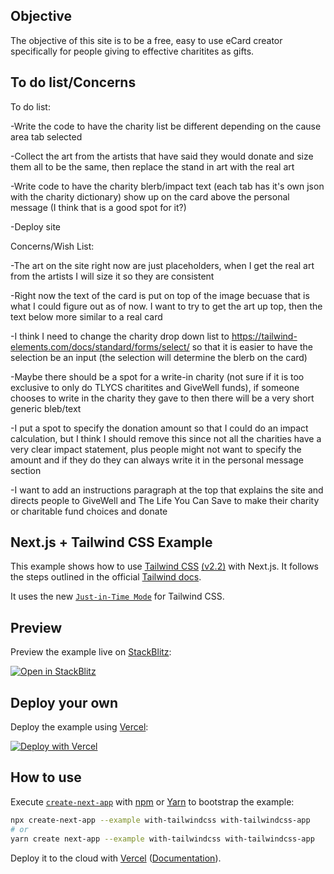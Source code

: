## Objective

The objective of this site is to be a free, easy to use eCard creator specifically for people giving to effective charitites as gifts.


## To do list/Concerns

To do list:

-Write the code to have the charity list be different depending on the cause area tab selected

-Collect the art from the artists that have said they would donate and size them all to be the same, then replace the stand in art with the real art

-Write code to have the charity blerb/impact text (each tab has it's own json with the charity dictionary) show up on the card above the personal message (I think that is a good spot for it?)

-Deploy site

Concerns/Wish List:

-The art on the site right now are just placeholders, when I get the real art from the artists I will size it so they are consistent

-Right now the text of the card is put on top of the image becuase that is what I could figure out as of now. I want to try to get the art up top, then the text below more similar to a real card

-I think I need to change the charity drop down list to https://tailwind-elements.com/docs/standard/forms/select/ so that it is easier to have the selection be an input (the selection will determine the blerb on the card)

-Maybe there should be a spot for a write-in charity (not sure if it is too exclusive to only do TLYCS charitites and GiveWell funds), if someone chooses to write in the charity they gave to then there will be a very short generic bleb/text

-I put a spot to specify the donation amount so that I could do an impact calculation, but I think I should remove this since not all the charities have a very clear impact statement, plus people might not want to specify the amount and if they do they can always write it in the personal message section

-I want to add an instructions paragraph at the top that explains the site and directs people to GiveWell and The Life You Can Save to make their charity or charitable fund choices and donate



## Next.js + Tailwind CSS Example

This example shows how to use [Tailwind CSS](https://tailwindcss.com/) [(v2.2)](https://blog.tailwindcss.com/tailwindcss-2-2) with Next.js. It follows the steps outlined in the official [Tailwind docs](https://tailwindcss.com/docs/guides/nextjs).

It uses the new [`Just-in-Time Mode`](https://tailwindcss.com/docs/just-in-time-mode) for Tailwind CSS.

## Preview

Preview the example live on [StackBlitz](http://stackblitz.com/):

[![Open in StackBlitz](https://developer.stackblitz.com/img/open_in_stackblitz.svg)](https://stackblitz.com/github/vercel/next.js/tree/canary/examples/with-tailwindcss)

## Deploy your own

Deploy the example using [Vercel](https://vercel.com?utm_source=github&utm_medium=readme&utm_campaign=next-example):

[![Deploy with Vercel](https://vercel.com/button)](https://vercel.com/new/git/external?repository-url=https://github.com/vercel/next.js/tree/canary/examples/with-tailwindcss&project-name=with-tailwindcss&repository-name=with-tailwindcss)

## How to use

Execute [`create-next-app`](https://github.com/vercel/next.js/tree/canary/packages/create-next-app) with [npm](https://docs.npmjs.com/cli/init) or [Yarn](https://yarnpkg.com/lang/en/docs/cli/create/) to bootstrap the example:

```bash
npx create-next-app --example with-tailwindcss with-tailwindcss-app
# or
yarn create next-app --example with-tailwindcss with-tailwindcss-app
```

Deploy it to the cloud with [Vercel](https://vercel.com/new?utm_source=github&utm_medium=readme&utm_campaign=next-example) ([Documentation](https://nextjs.org/docs/deployment)).
